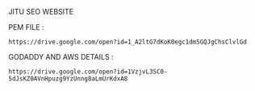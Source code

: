 JITU SEO WEBSITE

 PEM FILE : 
  
    https://drive.google.com/open?id=1_A2ltG7dKoK0egc1dm5GQJgChsClvlGd

 GODADDY AND AWS DETAILS : 
    
    https://drive.google.com/open?id=1VzjvL3SC0-5dJsKZ0AVnHpuzg9YzUnng8aLmUrKdxA8
